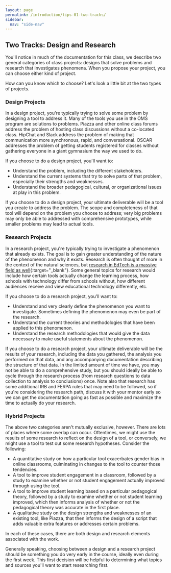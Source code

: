 ```yaml
---
layout: page
permalink: /introduction/tips-01-two-tracks/
sidebar:
  nav: "side-nav"
---
```

## Two Tracks: Design and Research

You'll notice in much of the documentation for this class, we describe two general categories of class projects: designs that solve problems and research that investigates phenomena. When you propose your project, you can choose either kind of project.

How can you know which to choose? Let's look a little bit at the two types of projects.

### Design Projects

In a design project, you're typically trying to solve some problem by designing a tool to address it. Many of the tools you use in the OMS program are solutions to problems. Piazza and other online class forums address the problem of hosting class discussions without a co-located class. HipChat and Slack address the problem of making that communication more synchronous, rapid, and conversational. OSCAR addresses the problem of getting students registered for classes without gathering everyone in a giant gymnasium the way we used to do.

If you choose to do a design project, you'll want to:

* Understand the problem, including the different stakeholders.
* Understand the current systems that try to solve parts of that problem, especially their strengths and weaknesses.
* Understand the broader pedagogical, cultural, or organizational issues at play in this problem.

If you choose to do a design project, your ultimate deliverable will be a tool you create to address the problem. The scope and completeness of that tool will depend on the problem you choose to address; very big problems may only be able to addressed with comprehensive prototypes, while smaller problems may lead to actual tools.

### Research Projects

In a research project, you're typically trying to investigate a phenomenon that already exists. The goal is to gain greater understanding of the nature of the phenomenon and why it exists. Research is often thought of more in the context of the natural sciences, but [research in EdTech is a massive field as well](https://www.edsurge.com/n/2015-06-03-edtech-conferences-you-need-to-know){:target="_blank"}. Some general topics for research would include how certain tools actually change the learning process, how schools with technology differ from schools without, how different audiences receive and view educational technology differently, etc.

If you choose to do a research project, you'll want to:


* Understand and very clearly define the phenomenon you want to investigate. Sometimes defining the phenomenon may even be part of the research.
* Understand the current theories and methodologies that have been applied to this phenomenon.
* Understand the research methodologies that would give the data necessary to make useful statements about the phenomenon.


If you choose to do a research project, your ultimate deliverable will be the results of your research, including the data you gathered, the analysis you performed on that data, and any accompanying documentation describing the structure of that data. In the limited amount of time we have, you may not be able to do a comprehensive study, but you should ideally be able to cycle through the research process (from research questions to data collection to analysis to conclusions) once. Note also that research has some additional IRB and FERPA rules that may need to be followed, so if you're considering the research path, discuss it with your mentor early so we can get the documentation going as fast as possible and maximize the time to actually do your research.

### Hybrid Projects

The above two categories aren't mutually exclusive, however. There are lots of places where some overlap can occur. Oftentimes, we might use the results of some research to reflect on the design of a tool, or conversely, we might use a tool to test out some research hypotheses. Consider the following:

* A quantitative study on how a particular tool exacerbates gender bias in online classrooms, culminating in changes to the tool to counter those tendencies.
* A tool to improve student engagement in a classroom, followed by a study to examine whether or not student engagement actually improved through using the tool.
* A tool to improve student learning based on a particular pedagogical theory, followed by a study to examine whether or not student learning improved, which then informs analysis of whether or not the pedagogical theory was accurate in the first place.
* A qualitative study on the design strengths and weaknesses of an existing tool, like Piazza, that then informs the design of a script that adds valuable extra features or addresses certain problems.


In each of these cases, there are both design and research elements associated with the work.

Generally speaking, choosing between a design and a research project should be something you do very early in the course, ideally even during the first week. This first decision will be helpful to determining what topics and sources you'll want to start researching first.
